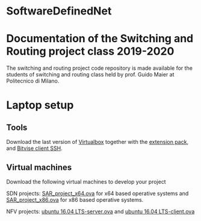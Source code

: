 # SoftwareDefinedNet

# Documentation of the Switching and Routing project class 2019-2020
The switching and routing project code repository is made available for the students of switching and routing class held by prof. Guido Maier at Politecnico di Milano.

# Laptop setup

## Tools
Download the last version of [Virtualbox](https://www.virtualbox.org/) together with the [extension pack](https://download.virtualbox.org/virtualbox/6.0.14/Oracle_VM_VirtualBox_Extension_Pack-6.0.14.vbox-extpack), and [Bitvise client SSH](https://www.bitvise.com/).

## Virtual machines
Download the following virtual machines to develop your project 

SDN projects: [SAR_project_x64.ova](https://www.dropbox.com/s/s6zevkfhi7oohc1/SAR_project_x64.ova?dl=0) for x64 based operative systems and [SAR_project_x86.ova](https://www.dropbox.com/s/yiqam5olaphm0w9/SAR_project_x86.ova?dl=0 ) for x86 based operative systems. 

NFV projects: [ubuntu 16.04 LTS-server.ova](https://www.dropbox.com/s/f5tho1f01ms9f8b/ubuntu%2016.04%20LTS-server.ova?dl=0) and [ubuntu 16.04 LTS-client.ova](https://www.dropbox.com/s/b60olfpisw0q15h/ubuntu%2016.04%20LTS-client.ova?dl=0)

